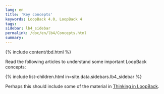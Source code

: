```yaml
---
lang: en
title: 'Key concepts'
keywords: LoopBack 4.0, LoopBack 4
tags:
sidebar: lb4_sidebar
permalink: /doc/en/lb4/Concepts.html
summary:
---
```

{% include content/tbd.html %}

Read the following articles to understand some important LoopBack concepts:

{% include list-children.html in=site.data.sidebars.lb4_sidebar %}

Perhaps this should include some of the material in [Thinking in LoopBack](Thinking-in-LoopBack.html).
